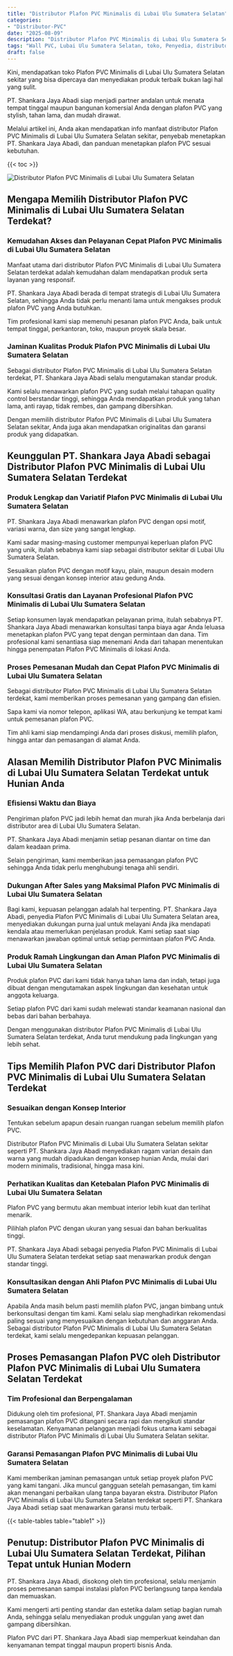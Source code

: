 ```yaml
---
title: "Distributor Plafon PVC Minimalis di Lubai Ulu Sumatera Selatan"
categories: 
- "Distributor-PVC"
date: "2025-08-09"
description: "Distributor Plafon PVC Minimalis di Lubai Ulu Sumatera Selatan bagi rumah, perkantoran, serta gerai. Produk berkualitas, beragam motif, pilihan warna modern, beserta jasa pemasangan dikerjakan oleh tim profesional serta jaminan resmi!|Layanan penjualan Plafon PVC Minimalis di Lubai Ulu Sumatera Selatan untuk kebutuhan hunian, office, atau ritel, beserta produk unggulan dan penempatan oleh teknisi berpengalaman serta jaminan resmi.|Alternatif Plafon PVC Minimalis di Lubai Ulu Sumatera Selatan yang andal untuk hunian, office, dan ritel, bersama material terbaik dan instalasi oleh teknisi profesional serta garansi resmi.|Distribusi Plafon PVC Minimalis di Lubai Ulu Sumatera Selatan bagi tempat tinggal, perkantoran, dan gerai, beserta material berkualitas dan penempatan dikerjakan oleh tim ahli, dilengkapi beserta kepastian resmi.}"
tags: "Wall PVC, Lubai Ulu Sumatera Selatan, toko, Penyedia, distributor"
draft: false
---
```


Kini, mendapatkan toko Plafon PVC Minimalis di Lubai Ulu Sumatera Selatan sekitar yang bisa dipercaya dan menyediakan produk terbaik bukan lagi hal yang sulit.

PT. Shankara Jaya Abadi siap menjadi partner andalan untuk menata tempat tinggal maupun bangunan komersial Anda dengan plafon PVC yang stylish, tahan lama, dan mudah dirawat.

Melalui artikel ini, Anda akan mendapatkan info manfaat distributor Plafon PVC Minimalis di Lubai Ulu Sumatera Selatan sekitar, penyebab menetapkan PT. Shankara Jaya Abadi, dan panduan menetapkan plafon PVC sesuai kebutuhan.

{{< toc >}}

![Distributor Plafon PVC Minimalis di Lubai Ulu Sumatera Selatan](/images/Distributor-PVC/Distributor-Plafon-PVC-Minimalis-di-Lubai-Ulu-Sumatera-Selatan.png)


## Mengapa Memilih Distributor Plafon PVC Minimalis di Lubai Ulu Sumatera Selatan Terdekat?

### Kemudahan Akses dan Pelayanan Cepat Plafon PVC Minimalis di Lubai Ulu Sumatera Selatan

Manfaat utama dari distributor Plafon PVC Minimalis di Lubai Ulu Sumatera Selatan terdekat adalah kemudahan dalam mendapatkan produk serta layanan yang responsif.

PT. Shankara Jaya Abadi berada di tempat strategis di Lubai Ulu Sumatera Selatan, sehingga Anda tidak perlu menanti lama untuk mengakses produk plafon PVC yang Anda butuhkan.

Tim profesional kami siap memenuhi pesanan plafon PVC Anda, baik untuk tempat tinggal, perkantoran, toko, maupun proyek skala besar.

### Jaminan Kualitas Produk Plafon PVC Minimalis di Lubai Ulu Sumatera Selatan

Sebagai distributor Plafon PVC Minimalis di Lubai Ulu Sumatera Selatan terdekat, PT. Shankara Jaya Abadi selalu mengutamakan standar produk.

Kami selalu menawarkan plafon PVC yang sudah melalui tahapan quality control berstandar tinggi, sehingga Anda mendapatkan produk yang tahan lama, anti rayap, tidak rembes, dan gampang dibersihkan.

Dengan memilih distributor Plafon PVC Minimalis di Lubai Ulu Sumatera Selatan sekitar, Anda juga akan mendapatkan originalitas dan garansi produk yang didapatkan.

## Keunggulan PT. Shankara Jaya Abadi sebagai Distributor Plafon PVC Minimalis di Lubai Ulu Sumatera Selatan Terdekat

### Produk Lengkap dan Variatif Plafon PVC Minimalis di Lubai Ulu Sumatera Selatan

PT. Shankara Jaya Abadi menawarkan plafon PVC dengan opsi motif, variasi warna, dan size yang sangat lengkap.

Kami sadar masing-masing customer mempunyai keperluan plafon PVC yang unik, itulah sebabnya kami siap sebagai distributor sekitar di Lubai Ulu Sumatera Selatan.

Sesuaikan plafon PVC dengan motif kayu, plain, maupun desain modern yang sesuai dengan konsep interior atau gedung Anda.

### Konsultasi Gratis dan Layanan Profesional Plafon PVC Minimalis di Lubai Ulu Sumatera Selatan

Setiap konsumen layak mendapatkan pelayanan prima, itulah sebabnya PT. Shankara Jaya Abadi menawarkan konsultasi tanpa biaya agar Anda leluasa menetapkan plafon PVC yang tepat dengan permintaan dan dana. Tim profesional kami senantiasa siap menemani Anda dari tahapan menentukan hingga penempatan Plafon PVC Minimalis di lokasi Anda.

### Proses Pemesanan Mudah dan Cepat Plafon PVC Minimalis di Lubai Ulu Sumatera Selatan

Sebagai distributor Plafon PVC Minimalis di Lubai Ulu Sumatera Selatan terdekat, kami memberikan proses pemesanan yang gampang dan efisien.

Sapa kami via nomor telepon, aplikasi WA, atau berkunjung ke tempat kami untuk pemesanan plafon PVC.

Tim ahli kami siap mendampingi Anda dari proses diskusi, memilih plafon, hingga antar dan pemasangan di alamat Anda.

## Alasan Memilih Distributor Plafon PVC Minimalis di Lubai Ulu Sumatera Selatan Terdekat untuk Hunian Anda

### Efisiensi Waktu dan Biaya

Pengiriman plafon PVC jadi lebih hemat dan murah jika Anda berbelanja dari distributor area di Lubai Ulu Sumatera Selatan.

PT. Shankara Jaya Abadi menjamin setiap pesanan diantar on time dan dalam keadaan prima.

Selain pengiriman, kami memberikan jasa pemasangan plafon PVC sehingga Anda tidak perlu menghubungi tenaga ahli sendiri.

### Dukungan After Sales yang Maksimal Plafon PVC Minimalis di Lubai Ulu Sumatera Selatan

Bagi kami, kepuasan pelanggan adalah hal terpenting. PT. Shankara Jaya Abadi, penyedia Plafon PVC Minimalis di Lubai Ulu Sumatera Selatan area, menyediakan dukungan purna jual untuk melayani Anda jika mendapati kendala atau memerlukan penjelasan produk. Kami setiap saat siap menawarkan jawaban optimal untuk setiap permintaan plafon PVC Anda.

### Produk Ramah Lingkungan dan Aman Plafon PVC Minimalis di Lubai Ulu Sumatera Selatan

Produk plafon PVC dari kami tidak hanya tahan lama dan indah, tetapi juga dibuat dengan mengutamakan aspek lingkungan dan kesehatan untuk anggota keluarga.

Setiap plafon PVC dari kami sudah melewati standar keamanan nasional dan bebas dari bahan berbahaya.

Dengan menggunakan distributor Plafon PVC Minimalis di Lubai Ulu Sumatera Selatan terdekat, Anda turut mendukung pada lingkungan yang lebih sehat.

## Tips Memilih Plafon PVC dari Distributor Plafon PVC Minimalis di Lubai Ulu Sumatera Selatan Terdekat

### Sesuaikan dengan Konsep Interior

Tentukan sebelum apapun desain ruangan ruangan sebelum memilih plafon PVC.

Distributor Plafon PVC Minimalis di Lubai Ulu Sumatera Selatan sekitar seperti PT. Shankara Jaya Abadi menyediakan ragam varian desain dan warna yang mudah dipadukan dengan konsep hunian Anda, mulai dari modern minimalis, tradisional, hingga masa kini.

### Perhatikan Kualitas dan Ketebalan Plafon PVC Minimalis di Lubai Ulu Sumatera Selatan

Plafon PVC yang bermutu akan membuat interior lebih kuat dan terlihat menarik.

Pilihlah plafon PVC dengan ukuran yang sesuai dan bahan berkualitas tinggi.

PT. Shankara Jaya Abadi sebagai penyedia Plafon PVC Minimalis di Lubai Ulu Sumatera Selatan terdekat setiap saat menawarkan produk dengan standar tinggi.

### Konsultasikan dengan Ahli Plafon PVC Minimalis di Lubai Ulu Sumatera Selatan

Apabila Anda masih belum pasti memilih plafon PVC, jangan bimbang untuk berkonsultasi dengan tim kami. Kami selalu siap menghadirkan rekomendasi paling sesuai yang menyesuaikan dengan kebutuhan dan anggaran Anda. Sebagai distributor Plafon PVC Minimalis di Lubai Ulu Sumatera Selatan terdekat, kami selalu mengedepankan kepuasan pelanggan.

## Proses Pemasangan Plafon PVC oleh Distributor Plafon PVC Minimalis di Lubai Ulu Sumatera Selatan Terdekat

### Tim Profesional dan Berpengalaman

Didukung oleh tim profesional, PT. Shankara Jaya Abadi menjamin pemasangan plafon PVC ditangani secara rapi dan mengikuti standar keselamatan. Kenyamanan pelanggan menjadi fokus utama kami sebagai distributor Plafon PVC Minimalis di Lubai Ulu Sumatera Selatan sekitar.

### Garansi Pemasangan Plafon PVC Minimalis di Lubai Ulu Sumatera Selatan

Kami memberikan jaminan pemasangan untuk setiap proyek plafon PVC yang kami tangani. Jika muncul gangguan setelah pemasangan, tim kami akan menangani perbaikan ulang tanpa bayaran ekstra. Distributor Plafon PVC Minimalis di Lubai Ulu Sumatera Selatan terdekat seperti PT. Shankara Jaya Abadi setiap saat menawarkan garansi mutu terbaik.

{{< table-tables table="table1" >}}

## Penutup: Distributor Plafon PVC Minimalis di Lubai Ulu Sumatera Selatan Terdekat, Pilihan Tepat untuk Hunian Modern

PT. Shankara Jaya Abadi, disokong oleh tim profesional, selalu menjamin proses pemesanan sampai instalasi plafon PVC berlangsung tanpa kendala dan memuaskan.

Kami mengerti arti penting standar dan estetika dalam setiap bagian rumah Anda, sehingga selalu menyediakan produk unggulan yang awet dan gampang dibersihkan.

Plafon PVC dari PT. Shankara Jaya Abadi siap memperkuat keindahan dan kenyamanan tempat tinggal maupun properti bisnis Anda.